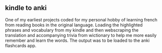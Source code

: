 ## kindle to anki

One of my earliest projects coded for my personal hobby of learning french from reading books in the original language.
Loading the highlighted phrases and vocabulary from my kindle and then webscraping the translation and accompanying trivia from wictionary to help me more easily remember and learn the words.
The output was to be loaded to the anki flashcards app.
